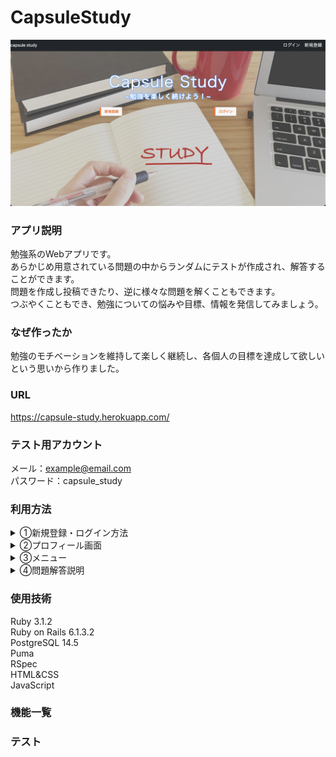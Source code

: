 # CapsuleStudy

![トップページ](./readme1.png)

### アプリ説明
勉強系のWebアプリです。<br>
あらかじめ用意されている問題の中からランダムにテストが作成され、解答することができます。<br>
問題を作成し投稿できたり、逆に様々な問題を解くこともできます。<br>
つぶやくこともでき、勉強についての悩みや目標、情報を発信してみましょう。

### なぜ作ったか
勉強のモチベーションを維持して楽しく継続し、各個人の目標を達成して欲しいという思いから作りました。

### URL
https://capsule-study.herokuapp.com/

### テスト用アカウント
メール：example@email.com<br>
パスワード：capsule_study

### 利用方法
<details>
<summary>①新規登録・ログイン方法</summary><br>
トップページで新規登録または、ログインボタンをクリックしてください。<br>
	<br>

- **新規登録方法**<br>
  メールアドレス、ニックネーム、パスワードを入力してください。（初回登録時、500pt付与)<br>
	<br>
- **ログイン**<br>
  登録したメールアドレス、パスワードを入力してください。(1日1回ログイン時、100pt付与。AM5時更新）

</details>

<details>
<summary>②プロフィール画面</summary><br>
ログインするとプロフィール画面に遷移します。プロフィール画面では以下のことができます<br>
	<br>


- **プロフィール編集**<br>
  「プロフィール編集」ボタンをクリックすることで以下のことができます
  - ユーザーネームの編集
  - 自己紹介文の作成
  - 目標を記入
  - ユーザー画像の編集
  <br>
- **マイリスト確認**<br>
	「マイリスト」をクリックするとマイリストに登録した問題を確認できます<br>
  <br>
- **投稿一覧表示**<br>
	投稿した内容の確認、編集、削除ができます<br>
  <br>
- **問題一覧表示**<br>
	投稿した問題の確認、編集、削除ができます<br>
  </details>

<details>
<summary>③メニュー</summary><br>
左上の三本線を押すとメニューが開き、以下のことができます<br>
	<br>


- **管理者の問題**<br>
	あらかじめ用意されている問題の中からランダムに10題選ばれ、解答できます。<br>
  <br>
- **投稿された問題**<br>
	他のユーザーが作成/投稿した問題を解くことができます。<br>
  <br>
- **問題作成/投稿**<br>
	自分で考えた問題を作成し、投稿することができます。<br>
  <br>
- **お問い合わせ**<br>
	質問や、要望などを問い合わせることができます。<br>
  <br>
- **現在のポイント**<br>
	現在持っているポイント数の確認ができます。<br>
  </details>

<details>
<summary>④問題解答説明</summary><br>


- **ポイントについて**<br>
  一つの問題につき100pt消費<br>
  問題解答後獲得ポイントは以下の通り<br>
  テーブルでせつめい<br>
  <br>
- **制限時間**<br>
	制限時間は10分です<br>
  <br>
- **解答方法**<br>
	問題は全て四肢択一問題です。<br>
	正解だと思うチェックボックスを一つ選択してください。(複数選択すると、不正解になります)<br>
	解答が終わったら、解答終了ボタンを押して解答を終了します。<br>
  <br>
- **解答結果**<br>
	正解数と獲得ポイントが表示され、問題の正解を確認できます。<br>
  </details>

### 使用技術
Ruby 3.1.2<br>
Ruby on Rails 6.1.3.2<br>
PostgreSQL 14.5<br>
Puma<br>
RSpec<br>
HTML&CSS<br>
JavaScript

### 機能一覧

### テスト

